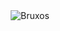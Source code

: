 <div style="display: flex; justify-content: center; align-items: center; height: 100vh;">
    <img src="https://difundo.com/wp-content/uploads/2024/04/harry_potter.jpg" alt="Bruxos">
</div>


Seja bem-vindo ao mundo de Harry Potter de uma maneira diferente. Aqui vamos apresentar um back-end deste mundo mágico tão famoso, de uma forma que você, PotterHAD, nunca viu, com um simples back-end desenvolvido em Node.js com Express e PostgreSQL, permitindo operações CRUD completas para bruxos e varinhas.

##### Funcionalidades 🪄

Criação, leitura, atualização e exclusão (CRUD) de bruxos.
Criação, leitura, atualização e exclusão (CRUD) de varinhas.

###### Rotas 🪄

GET /bruxos: Retorna todos os bruxos.
POST /bruxos: Cria um novo bruxo.
PUT /bruxos/:id: Atualiza um bruxo existente.
DELETE /bruxos/:id: Deleta um bruxo existente.
GET /varinhas: Retorna todas as varinhas.
POST /varinhas: Cria uma nova varinha.
PUT /varinhas/:id: Atualiza uma varinha existente.
DELETE /varinhas/:id: Deleta uma varinha existente.

###### Contribuindo
Contribuições são bem-vindas! Sinta-se à vontade para abrir issues ou enviar pull requests para melhorar este projeto, dando dicas e recomendações de novos métodos.